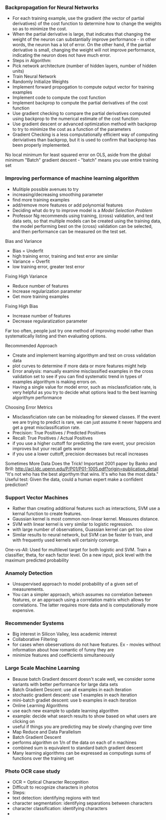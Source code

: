 ### Backpropagation for Neural Networks
- For each training example, use the gradient (the vector of partial derivatives) of the cost function to determine how to change the weights so as to minimize the cost. 
- When the partial derivative is large, that indicates that changing the weight of the neuron can substantially improve performance - in other words, the neuron has a lot of error. On the other hand, if the partial derivative is small, changing the weight will not improve performance, indicating the neuron does not have much error.
- Steps in Algorithm:
 - Pick network architecture (number of hidden layers, number of hidden units)
 - Train Neural Network
  - Randomly Initialize Weights
  - Implement forward propogation to compute output vector for training examples
  - Implement code to compute the cost function
  - Implement backprop to compute the partial derivatives of the cost function
  - Use gradient checking to compare the partial derivatives computed using backprop to the numerical estimate of the cost function
  - Use gradient descent or advanced optimization method with backprop to try to minimize the cost as a function of the parameters
- Gradient Checking is a less computationally efficient way of computing deriviatives than backprop, but it is used to confirm that backprop has been properly implemented.


No local minimum for least squared error on OLS, aside from the global minimum
"Batch" gradient descent - "batch" means you use entire training set

### Improving performance of machine learning algorithm
- Mulitiple possible avenues to try
 - increasing/decreasing smoothing parameter
 - find more training examples
 - add/remove more features or add polynomial features
- Deciding what do try to improve model is a *Model Selection Problem*
 - Professor Ng recommends using training, (cross) validation, and test data sets, so that multiple models can be created using the training data, the model performing best on the (cross) validation can be selected, and then performance can be measured on the test set.
 
Bias and Variance
- Bias = Underfit
 - high training error, training and test error are similar
- Variance = Overfit
 - low training error, greater test error

Fixing High Variance
- Reduce number of features
- Increase regularization parameter
- Get more training examples

Fixing High Bias
- Increase number of features
- Decrease regularatization parameter

Far too often, people just try one method of improving model rather than systematically listing and then evaluating options.

Recommended Approach
- Create and implement learning algorithym and test on cross validation data
- plot curves to determine if more data or more features might help
- Error analysis: manually examine misclassified examples in the cross validation set to see if you can find systematic trend in types of examples algorithym is making errors on.
- Having a single value for model error, such as misclassficiation rate, is very helpful as you try to decide what options lead to the best learning algorithym performance

Choosing Error Metrics
- Misclassficiation rate can be misleading for skewed classes. If the event we are trying to predict is rare, we can just assume it never happens and get a great misclassification rate.
- Precision: True Positives / Predicted Positives
- Recall: True Positives / Actual Positives
- if you use a higher cuttoff for predicting the rare event, your precision improves but your recall gets worse
- if you use a lower cuttoff, precision decreases but recall increases

Sometimes More Data Does the Trick!
Important 2001 paper by Banko and Brill: http://acl.ldc.upenn.edu/P/P01/P01-1005.pdf?origin=publication_detail
"It's not who has the best algorthym that wins. It's who has the most data."
Useful test: Given the data, could a human expert make a confident prediction?

### Support Vector Machines
- Rather than creating additional features such as interactions, SVM use a kernal function to create features.
- Gaussian kernel is most common non-linear kernel. Measures distance.
- SVM with linear kernel is very similar to logistic regression.
- with large number of observations, Guassian kernel can get too slow
- Similar results to neural network, but SVM can be faster to train, and with frequently used kernels will certainly converge.

One-vs-All: Used for multilevel target for both logistic and SVM. Train a classifier, theta, for each factor level. On a new input, pick level with the maximum predicted probability

### Anamoly Detection
- Unsupervised approach to model probability of a given set of measurements.
- You can a simpler approach, which assumes no correlation between features, or an approach using a correlation matrix which allows for correlations. The latter requires more data and is computationally more expensive.

### Recommender Systems
- Big interest in Silicon Valley, less academic interest
- Collaborative Filtering
 - for cases when obeservations do not have features. Ex - movies without information about how romantic of funny they are
 - minimize features and coefficients simultaneously

### Large Scale Machine Learning
- Beause batch Gradient descent doesn't scale well, we consider some variants with better performance for large data sets
 - Batch Gradient Descent: use all examples in each iteration
 - stochastic gradient descent: use 1 examples in each iteration
 - mini-batch gradiet descent: use b examples in each iteration
- Online Learning Algorithms
- use each new example to update learning algorithm
- example: decide what search results to show based on what users are clicking on
- useful if things you are predicting may be slowly changing over time
- Map Reduce and Data Parallelism
 - Batch Gradient Descent
  - performs algorithm on 1/n of the data on each of n machines
  - combined sum is equivalent to standard batch gradient descent
 - Many learning algorithms can be expressed as computings sums of functions over the training set

### Photo OCR case study
- OCR = Optical Character Recognition
- Difficult to recognize characters in photos
- Steps:
 - text detection: identifying regions with text
 - character segmentation: identifying separations between characters
 - character classification: identifying characters
- 
